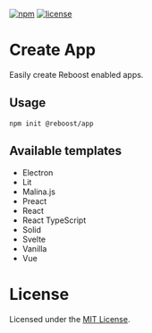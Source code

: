 [![npm](https://img.shields.io/npm/v/@reboost/create-app?style=flat-square)](https://www.npmjs.com/package/@reboost/create-app)
[![license](https://img.shields.io/npm/l/@reboost/create-app?style=flat-square)](/LICENSE)

# Create App
Easily create Reboost enabled apps.

## Usage
```shell
npm init @reboost/app
```

## Available templates
- Electron
- Lit
- Malina.js
- Preact
- React
- React TypeScript
- Solid
- Svelte
- Vanilla
- Vue

# License
Licensed under the [MIT License](/LICENSE).

